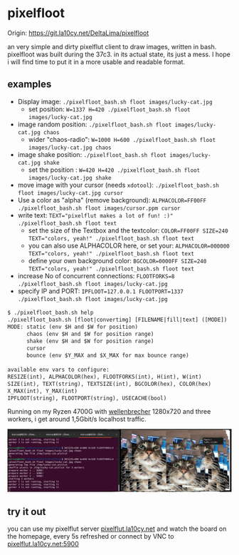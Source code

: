 # pixelfloot

Origin: https://git.la10cy.net/DeltaLima/pixelfloot

an very simple and dirty pixelflut client to draw images, written in bash.
pixelfloot was built during the 37c3. in its actual state, its just a mess. I hope i will find time to put it in a more usable and readable format. 

## examples

- Display image: `./pixelfloot_bash.sh floot images/lucky-cat.jpg`
  - set position: `W=1337 H=420 ./pixelfloot_bash.sh floot images/lucky-cat.jpg`
- image random position: `./pixelfloot_bash.sh floot images/lucky-cat.jpg chaos`
  - wider "chaos-radio": `W=1000 H=600 ./pixelfloot_bash.sh floot images/lucky-cat.jpg chaos`
- image shake position: `./pixelfloot_bash.sh floot images/lucky-cat.jpg shake`
  - set the position  : `W=420 H=420 ./pixelfloot_bash.sh floot images/lucky-cat.jpg shake`
- move image with your cursor (needs `xdotool`): `./pixelfloot_bash.sh floot images/lucky-cat.jpg cursor`
- Use a color as "alpha" (remove background): `ALPHACOLOR=FF00FF ./pixelfloot_bash.sh floot images/cursor.ppm cursor`
- write text: `TEXT="pixelflut makes a lot of fun! :)" ./pixelfloot_bash.sh floot text`
  - set the size of the Textbox and the textcolor: `COLOR=FF00FF SIZE=240 TEXT="colors, yeah!" ./pixelfloot_bash.sh floot text`
  - you can also use ALPHACOLOR here, or set your: `ALPHACOLOR=000000 TEXT="colors, yeah!" ./pixelfloot_bash.sh floot text`
  - define your own background color: `BGCOLOR=0000FF SIZE=240 TEXT="colors, yeah!" ./pixelfloot_bash.sh floot text`
- increase No of concurrent connections: `FLOOTFORKS=8 ./pixelfloot_bash.sh floot images/lucky-cat.jpg`
- specify IP and PORT: `IPFLOOT=127.0.0.1 FLOOTPORT=1337 ./pixelfloot_bash.sh floot images/lucky-cat.jpg`

```shell
$ ./pixelfloot_bash.sh help
./pixelfloot_bash.sh [floot|convertimg] [FILENAME|fill|text] ([MODE])
MODE: static (env $H and $W for position)
      chaos (env $H and $W for position range)
      shake (env $H and $W for position range)
      cursor
      bounce (env $Y_MAX and $X_MAX for max bounce range)

available env vars to configure:
RESIZE(int), ALPHACOLOR(hex), FLOOTFORKS(int), H(int), W(int)
SIZE(int), TEXT(string), TEXTSIZE(int), BGCOLOR(hex), COLOR(hex)
X_MAX(int), Y_MAX(int)
IPFLOOT(string), FLOOTPORT(string), USECACHE(bool)
```

Running on my Ryzen 4700G with [wellenbrecher](https://github.com/bits0rcerer/wellenbrecher) 1280x720 and three workers,
i get around 1,5Gbit/s localhost traffic.

![pixelfloot screenshot](demo/screenshot_pixelfloot.png)

## try it out

you can use my pixelflut server [pixelflut.la10cy.net](http://pixelflut.la10cy.net) and watch the board on the homepage, every 5s refreshed or connect by VNC to [pixelflut.la10cy.net:5900](vnc://pixelflut.la10cy.net:5900)
